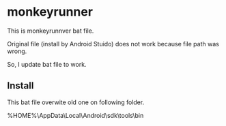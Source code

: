 # monkeyrunner

This is monkeyrunnver bat file.

Original file (install by Android Stuido) does not work because file path was wrong.

So, I update bat file to work.

## Install
This bat file overwite old one on following folder.

%HOME%\AppData\Local\Android\sdk\tools\bin
